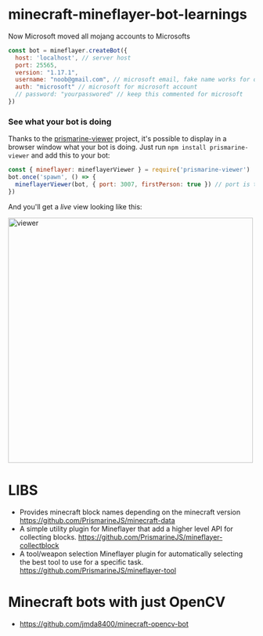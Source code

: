 # minecraft-mineflayer-bot-learnings

Now Microsoft moved all mojang accounts to Microsofts

```javascript
const bot = mineflayer.createBot({
  host: 'localhost', // server host
  port: 25565,
  version: "1.17.1",
  username: "noob@gmail.com", // microsoft email, fake name works for offline servers
  auth: "microsoft" // microsoft for microsoft account
  // password: "yourpasswored" // keep this commented for microsoft
})
```

### See what your bot is doing

Thanks to the [prismarine-viewer](https://github.com/PrismarineJS/prismarine-viewer) project, it's possible to display in a browser window what your bot is doing.
Just run `npm install prismarine-viewer` and add this to your bot:
```js
const { mineflayer: mineflayerViewer } = require('prismarine-viewer')
bot.once('spawn', () => {
  mineflayerViewer(bot, { port: 3007, firstPerson: true }) // port is the minecraft server port, if first person is false, you get a bird's-eye view
})
```
And you'll get a *live* view looking like this:

[<img src="https://prismarine.js.org/prismarine-viewer/test_1.16.1.png" alt="viewer" width="500">](https://prismarine.js.org/prismarine-viewer/)


# LIBS 
- Provides minecraft block names depending on the minecraft version https://github.com/PrismarineJS/minecraft-data   
- A simple utility plugin for Mineflayer that add a higher level API for collecting blocks. https://github.com/PrismarineJS/mineflayer-collectblock
- A tool/weapon selection Mineflayer plugin for automatically selecting the best tool to use for a specific task. https://github.com/PrismarineJS/mineflayer-tool


# Minecraft bots with just OpenCV
- https://github.com/jmda8400/minecraft-opencv-bot